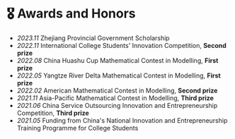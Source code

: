 # 🎖 Awards and Honors
- *2023.11* Zhejiang Provincial Government Scholarship
- *2022.11* International College Students' Innovation Competition, **Second prize**
- *2022.08* China Huashu Cup Mathematical Contest in Modelling, **First prize**
- *2022.05* Yangtze River Delta Mathematical Contest in Modelling, **First prize**
- *2022.02* American Mathematical Contest in Modelling, **Second prize**
- *2021.11* Asia-Pacific Mathematical Contest in Modelling, **Third prize**
- *2021.06* China Service Outsourcing Innovation and Entrepreneurship Competition, **Third prize**
- *2021.05* Funding from China's National Innovation and Entrepreneurship Training Programme for College Students